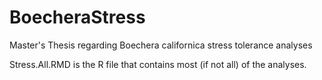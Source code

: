 # BoecheraStress
Master's Thesis regarding Boechera californica stress tolerance analyses


Stress.All.RMD is the R file that contains most (if not all) of the analyses. 
